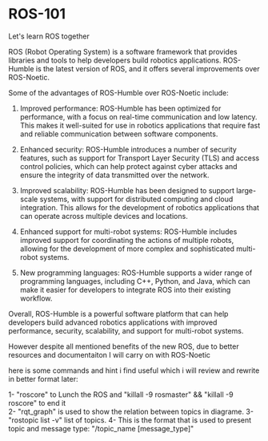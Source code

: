 # ROS-101
Let's learn ROS together

ROS (Robot Operating System) is a software framework that provides libraries and tools to help developers build robotics applications. ROS-Humble is the latest version of ROS, and it offers several improvements over ROS-Noetic.

Some of the advantages of ROS-Humble over ROS-Noetic include:

1. Improved performance: ROS-Humble has been optimized for performance, with a focus on real-time communication and low latency. This makes it well-suited for use in robotics applications that require fast and reliable communication between software components.

2. Enhanced security: ROS-Humble introduces a number of security features, such as support for Transport Layer Security (TLS) and access control policies, which can help protect against cyber attacks and ensure the integrity of data transmitted over the network.

3. Improved scalability: ROS-Humble has been designed to support large-scale systems, with support for distributed computing and cloud integration. This allows for the development of robotics applications that can operate across multiple devices and locations.

4. Enhanced support for multi-robot systems: ROS-Humble includes improved support for coordinating the actions of multiple robots, allowing for the development of more complex and sophisticated multi-robot systems.

5. New programming languages: ROS-Humble supports a wider range of programming languages, including C++, Python, and Java, which can make it easier for developers to integrate ROS into their existing workflow.

Overall, ROS-Humble is a powerful software platform that can help developers build advanced robotics applications with improved performance, security, scalability, and support for multi-robot systems.



However despite all mentioned benefits of the new ROS, due to better resources and documentaiton I will carry on with ROS-Noetic


here is some commands and hint i find useful which i will review and rewrite in better format later:

1- "roscore" to Lunch the ROS and "killall -9 rosmaster" && "killall -9 roscore" to end it <br/>
2- "rqt_graph" is used to show the relation between topics in diagrame.
3- "rostopic list -v" list of topics.
4- This is the format that is used to present topic and message type: "/topic_name [message_type]" 

